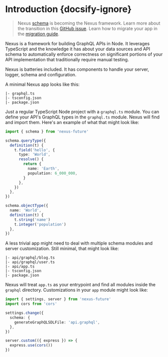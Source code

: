 # Introduction {docsify-ignore}

> Nexus [schema](https://github.com/prisma-labs/nexus) is becoming the Nexus framework. Learn more about the transition in this [GitHub issue](https://github.com/prisma-labs/nexus/issues/373). Learn how to migrate your app in the [migration guide](/getting-started/migrate-from-nexus-schema).

Nexus is a framework for building GraphQL APIs in Node. It leverages TypeScript and the knowledge it has about your data sources and API schema to automatically enforce correctness on significant portions of your API implementation that traditionally require manual testing.

Nexus is batteries included. It has components to handle your server, logger, schema and configuration.

A minimal Nexus app looks like this:

```
|- graphql.ts
|- tsconfig.json
|- package.json
```

Just a regular TypeScript Node project with a `graphql.ts` module. You can define your API's GraphQL types in the `graphql.ts` module. Nexus will find and import them. Here's an example of what that might look like:

```ts
import { schema } from 'nexus-future'

schema.queryType({
  definition(t) {
    t.field('hello', {
      type: 'World',
      resolve() {
        return {
          name: 'Earth',
          population: 6_000_000,
        }
      },
    })
  },
})

schema.objectType({
  name: 'World',
  definition(t) {
    t.string('name')
    t.integer('population')
  },
})
```

A less trivial app might need to deal with multiple schema modules and server customization. Still minimal, that might look like:

```
|- api/graphql/blog.ts
|- api/graphql/user.ts
|- api/app.ts
|- tsconfig.json
|- package.json
```

Nexus will treat `app.ts` as your entrypoint and find all modules inside the `graphql` directory. Customizations in your `app` module might look like:

```ts
import { settings, server } from 'nexus-future'
import cors from 'cors'

settings.change({
  schema: {
    generateGraphQLSDLFile: 'api.graphql',
  },
})

server.custom(({ express }) => {
  express.use(cors())
})
```
